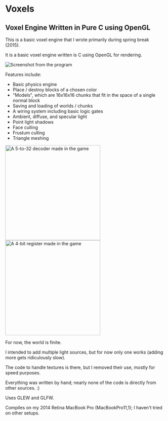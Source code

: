 Voxels
==============

Voxel Engine Written in Pure C using OpenGL
--------------

This is a basic voxel engine that I wrote primarily during spring break (2015).

It is a basic voxel engine written is C using OpenGL for rendering.

![Screenshot from the program](http://i.imgur.com/GjtyJOd.png)

Features include:
  * Basic physics engine
  * Place / destroy blocks of a chosen color
  * "Models", which are 16x16x16 chunks that fit in the space of a single normal block
  * Saving and loading of worlds / chunks
  * A wiring system including basic logic gates
  * Ambient, diffuse, and specular light
  * Point light shadows
  * Face culling
  * Frustum culling
  * Triangle meshing

<img src="http://i.imgur.com/QrhrGA1.png" alt="A 5-to-32 decoder made in the game" height="300px">
<img src="http://i.imgur.com/iGvxO6X.png" alt="A 4-bit register made in the game" height="300px">

For now, the world is finite.

I intended to add multiple light sources, but for now only one works (adding more gets ridiculously slow).

The code to handle textures is there, but I removed their use, mostly for speed purposes.

Everything was written by hand; nearly none of the code is directly from other sources. :)

Uses GLEW and GLFW.

Compiles on my 2014 Retina MacBook Pro (MacBookPro11,1); I haven't tried on other setups.
